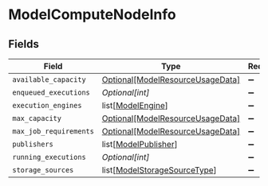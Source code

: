 # ModelComputeNodeInfo


## Fields

| Field                                                                             | Type                                                                              | Required                                                                          | Description                                                                       |
| --------------------------------------------------------------------------------- | --------------------------------------------------------------------------------- | --------------------------------------------------------------------------------- | --------------------------------------------------------------------------------- |
| `available_capacity`                                                              | [Optional[ModelResourceUsageData]](../../models/shared/modelresourceusagedata.md) | :heavy_minus_sign:                                                                | N/A                                                                               |
| `enqueued_executions`                                                             | *Optional[int]*                                                                   | :heavy_minus_sign:                                                                | N/A                                                                               |
| `execution_engines`                                                               | list[[ModelEngine](../../models/shared/modelengine.md)]                           | :heavy_minus_sign:                                                                | N/A                                                                               |
| `max_capacity`                                                                    | [Optional[ModelResourceUsageData]](../../models/shared/modelresourceusagedata.md) | :heavy_minus_sign:                                                                | N/A                                                                               |
| `max_job_requirements`                                                            | [Optional[ModelResourceUsageData]](../../models/shared/modelresourceusagedata.md) | :heavy_minus_sign:                                                                | N/A                                                                               |
| `publishers`                                                                      | list[[ModelPublisher](../../models/shared/modelpublisher.md)]                     | :heavy_minus_sign:                                                                | N/A                                                                               |
| `running_executions`                                                              | *Optional[int]*                                                                   | :heavy_minus_sign:                                                                | N/A                                                                               |
| `storage_sources`                                                                 | list[[ModelStorageSourceType](../../models/shared/modelstoragesourcetype.md)]     | :heavy_minus_sign:                                                                | N/A                                                                               |